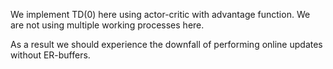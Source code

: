 We implement TD(0) here using actor-critic with advantage function. We are not using multiple working processes here.

As a result we should experience the downfall of performing online updates without ER-buffers.

